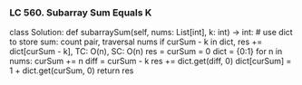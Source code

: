### LC 560. Subarray Sum Equals K
class Solution:
    def subarraySum(self, nums: List[int], k: int) -> int:
        # use dict to store sum: count pair, traversal nums if curSum - k in dict, res += dict[curSum - k], TC: O(n), SC: O(n)
        res = curSum = 0
        dict = {0:1}
        for n in nums:
            curSum += n
            diff = curSum - k
            res += dict.get(diff, 0)
            dict[curSum] = 1 + dict.get(curSum, 0)
        return res